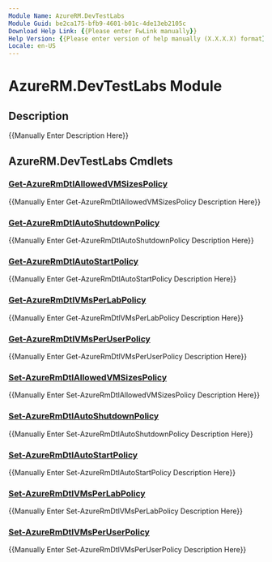 ```yaml
---
Module Name: AzureRM.DevTestLabs
Module Guid: be2ca175-bfb9-4601-b01c-4de13eb2105c
Download Help Link: {{Please enter FwLink manually}}
Help Version: {{Please enter version of help manually (X.X.X.X) format}}
Locale: en-US
---
```


# AzureRM.DevTestLabs Module
## Description
{{Manually Enter Description Here}}

## AzureRM.DevTestLabs Cmdlets
### [Get-AzureRmDtlAllowedVMSizesPolicy](Get-AzureRmDtlAllowedVMSizesPolicy.md)
{{Manually Enter Get-AzureRmDtlAllowedVMSizesPolicy Description Here}}

### [Get-AzureRmDtlAutoShutdownPolicy](Get-AzureRmDtlAutoShutdownPolicy.md)
{{Manually Enter Get-AzureRmDtlAutoShutdownPolicy Description Here}}

### [Get-AzureRmDtlAutoStartPolicy](Get-AzureRmDtlAutoStartPolicy.md)
{{Manually Enter Get-AzureRmDtlAutoStartPolicy Description Here}}

### [Get-AzureRmDtlVMsPerLabPolicy](Get-AzureRmDtlVMsPerLabPolicy.md)
{{Manually Enter Get-AzureRmDtlVMsPerLabPolicy Description Here}}

### [Get-AzureRmDtlVMsPerUserPolicy](Get-AzureRmDtlVMsPerUserPolicy.md)
{{Manually Enter Get-AzureRmDtlVMsPerUserPolicy Description Here}}

### [Set-AzureRmDtlAllowedVMSizesPolicy](Set-AzureRmDtlAllowedVMSizesPolicy.md)
{{Manually Enter Set-AzureRmDtlAllowedVMSizesPolicy Description Here}}

### [Set-AzureRmDtlAutoShutdownPolicy](Set-AzureRmDtlAutoShutdownPolicy.md)
{{Manually Enter Set-AzureRmDtlAutoShutdownPolicy Description Here}}

### [Set-AzureRmDtlAutoStartPolicy](Set-AzureRmDtlAutoStartPolicy.md)
{{Manually Enter Set-AzureRmDtlAutoStartPolicy Description Here}}

### [Set-AzureRmDtlVMsPerLabPolicy](Set-AzureRmDtlVMsPerLabPolicy.md)
{{Manually Enter Set-AzureRmDtlVMsPerLabPolicy Description Here}}

### [Set-AzureRmDtlVMsPerUserPolicy](Set-AzureRmDtlVMsPerUserPolicy.md)
{{Manually Enter Set-AzureRmDtlVMsPerUserPolicy Description Here}}

